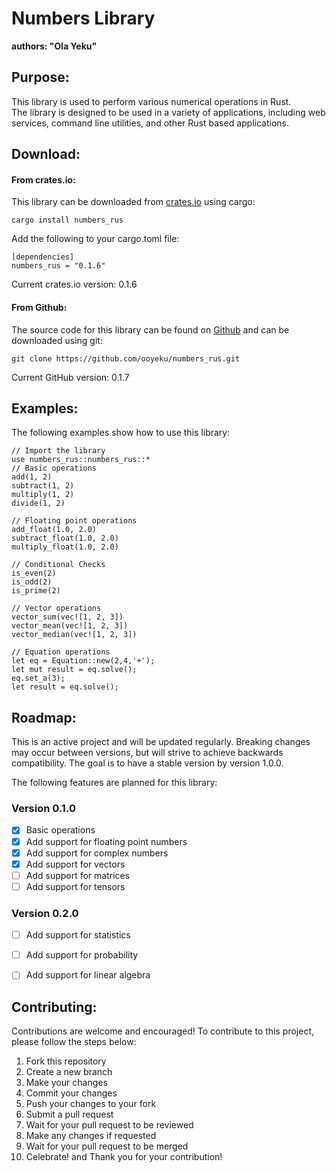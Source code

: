 # Numbers Library
**authors: "Ola Yeku"**
## Purpose:
This library is used to perform various numerical operations in Rust.  
The library is designed to be used in a variety of applications, including web services, command line utilities, and other Rust based applications.

## Download:
#### From crates.io:
This library can be downloaded from [crates.io](https://crates.io/crates/numbers_rus) using cargo:
```
cargo install numbers_rus
```
Add the following to your cargo.toml file:
```
[dependencies]
numbers_rus = "0.1.6"
```
Current crates.io version: 0.1.6


#### From Github:
The source code for this library can be found on [Github](https://github.com/ooyeku/numbers_rus)
and can be downloaded using git:
```
git clone https://github.com/ooyeku/numbers_rus.git
```
Current GitHub version: 0.1.7

## Examples:
The following examples show how to use this library:

``` 
// Import the library
use numbers_rus::numbers_rus::*
// Basic operations
add(1, 2)
subtract(1, 2)
multiply(1, 2)
divide(1, 2)
```
```
// Floating point operations
add_float(1.0, 2.0)
subtract_float(1.0, 2.0)
multiply_float(1.0, 2.0)
````
````
// Conditional Checks
is_even(2)
is_odd(2)
is_prime(2)
````
````
// Vector operations
vector_sum(vec![1, 2, 3])
vector_mean(vec![1, 2, 3])
vector_median(vec![1, 2, 3])
````

````
// Equation operations
let eq = Equation::new(2,4,'+');
let mut result = eq.solve();
eq.set_a(3);
let result = eq.solve();
````



## Roadmap:

This is an active project and will be updated regularly.
Breaking changes may occur between versions, but will strive to achieve backwards compatibility.
The goal is to have a stable version by version 1.0.0.

The following features are planned for this library:

### Version 0.1.0
- [x] Basic operations
- [x] Add support for floating point numbers
- [x] Add support for complex numbers
- [x] Add support for vectors
- [ ] Add support for matrices
- [ ] Add support for tensors
### Version 0.2.0
- [ ] Add support for statistics
- [ ] Add support for probability
- [ ] Add support for linear algebra


## Contributing:
Contributions are welcome and encouraged!
To contribute to this project, please follow the steps below:
1. Fork this repository
2. Create a new branch
3. Make your changes
4. Commit your changes
5. Push your changes to your fork
6. Submit a pull request
7. Wait for your pull request to be reviewed
8. Make any changes if requested
9. Wait for your pull request to be merged
10. Celebrate! and Thank you for your contribution!
